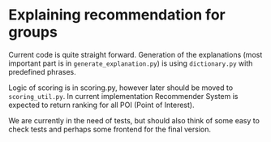# Explaining recommendation for groups 

Current code is quite straight forward. Generation of the explanations 
(most important part is in ```generate_explanation.py```) is using ```dictionary.py``` with
predefined phrases. 

Logic of scoring is in scoring.py, however later should be moved to ```scoring_util.py```.
In current implementation Recommender System is expected to return ranking for all POI (Point of Interest).  

We are currently in the need of tests, but should also think of some easy to check tests 
and perhaps some frontend for the final version. 